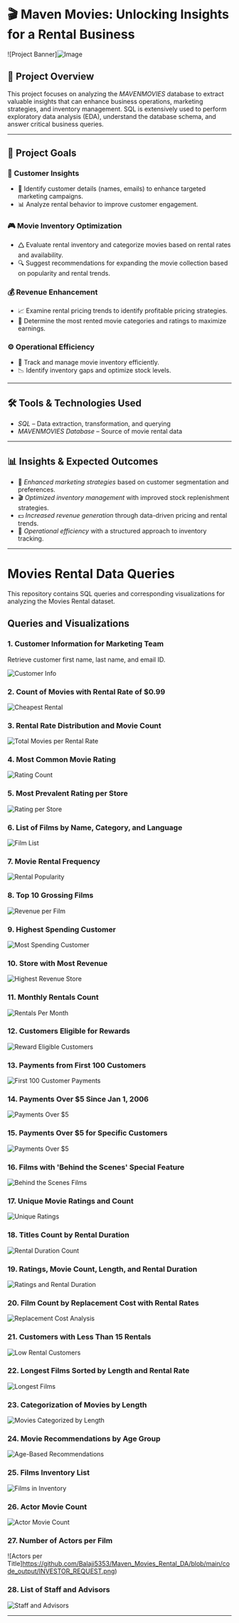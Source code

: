 # 🎬 Maven Movies: Unlocking Insights for a Rental Business

![Project Banner]![Image](https://github.com/user-attachments/assets/17ddf060-c50e-43e6-827b-7d4893ee8e44)

## 📌 Project Overview
This project focuses on analyzing the *MAVENMOVIES* database to extract valuable insights that can enhance business operations, marketing strategies, and inventory management. SQL is extensively used to perform exploratory data analysis (EDA), understand the database schema, and answer critical business queries.


---

## 🎯 Project Goals

### 🛒 Customer Insights

- 📌 Identify customer details (names, emails) to enhance targeted marketing campaigns.
- 📊 Analyze rental behavior to improve customer engagement.

### 🎮 Movie Inventory Optimization

- 🛆 Evaluate rental inventory and categorize movies based on rental rates and availability.
- 🔍 Suggest recommendations for expanding the movie collection based on popularity and rental trends.

### 💰 Revenue Enhancement

- 📈 Examine rental pricing trends to identify profitable pricing strategies.
- 🎥 Determine the most rented movie categories and ratings to maximize earnings.

### ⚙️ Operational Efficiency

- 📌 Track and manage movie inventory efficiently.
- 📉 Identify inventory gaps and optimize stock levels.

---

## 🛠️ Tools & Technologies Used
- *SQL* – Data extraction, transformation, and querying
- *MAVENMOVIES Database* – Source of movie rental data

---

## 📊 Insights & Expected Outcomes
- 📢 *Enhanced marketing strategies* based on customer segmentation and preferences.
- 🎬 *Optimized inventory management* with improved stock replenishment strategies.
- 💵 *Increased revenue generation* through data-driven pricing and rental trends.
- 📌 *Operational efficiency* with a structured approach to inventory tracking.

---

# Movies Rental Data Queries

This repository contains SQL queries and corresponding visualizations for analyzing the Movies Rental dataset.

## Queries and Visualizations

### 1. Customer Information for Marketing Team
Retrieve customer first name, last name, and email ID.

![Customer Info](https://github.com/Balaji5353/Maven_Movies_Rental_DA/blob/main/code_output/ACTORS_NUMBER_OF_FILMS.png)

### 2. Count of Movies with Rental Rate of $0.99
![Cheapest Rental](https://github.com/Balaji5353/Maven_Movies_Rental_DA/blob/main/code_output/CHEAPEST_RENTALS.png)

### 3. Rental Rate Distribution and Movie Count
![Total Movies per Rental Rate](https://github.com/Balaji5353/Maven_Movies_Rental_DA/blob/main/code_output/TOTAL_NUMBER_OF_MOVIES.png)

### 4. Most Common Movie Rating
![Rating Count](https://github.com/Balaji5353/Maven_Movies_Rental_DA/blob/main/code_output/RATING_WISE_COUNT.png)

### 5. Most Prevalent Rating per Store
![Rating per Store](https://github.com/Balaji5353/Maven_Movies_Rental_DA/blob/main/code_output/TOTAL_FILMS.png)

### 6. List of Films by Name, Category, and Language
![Film List](https://github.com/Balaji5353/Maven_Movies_Rental_DA/blob/main/code_output/CATEGORY_NAME.png)

### 7. Movie Rental Frequency
![Rental Popularity](https://github.com/Balaji5353/Maven_Movies_Rental_DA/blob/main/code_output/POPULARITY.png)

### 8. Top 10 Grossing Films
![Revenue per Film](https://github.com/Balaji5353/Maven_Movies_Rental_DA/blob/main/code_output/REVENUE_PER_MOVIE.png)

### 9. Highest Spending Customer
![Most Spending Customer](https://github.com/Balaji5353/Maven_Movies_Rental_DA/blob/main/code_output/MOST_SPENDING_CUSTOMER.png)

### 10. Store with Most Revenue
![Highest Revenue Store](https://github.com/Athu087/Movies_rental/blob/1dfa0affc2a0cd10a1b955543baf23680ec0fcac/images/MOST_REVENUE.png)

### 11. Monthly Rentals Count
![Rentals Per Month](https://github.com/Balaji5353/Maven_Movies_Rental_DA/blob/main/code_output/RENTALS_PER_MONTH.png)

### 12. Customers Eligible for Rewards
![Reward Eligible Customers](https://github.com/Balaji5353/Maven_Movies_Rental_DA/blob/main/code_output/REWARD_VIA_PHONE.png)

### 13. Payments from First 100 Customers
![First 100 Customer Payments](https://github.com/Balaji5353/Maven_Movies_Rental_DA/blob/main/code_output/PAYMENT_DETAILS_FIRST_100.png)

### 14. Payments Over $5 Since Jan 1, 2006
![Payments Over $5](https://github.com/Balaji5353/Maven_Movies_Rental_DA/blob/main/code_output/OLD_CUSTOMER_OVER_5%24.png)

### 15. Payments Over $5 for Specific Customers
![Payments Over $5](https://github.com/Balaji5353/Maven_Movies_Rental_DA/blob/main/code_output/OVER_5_DOLLAR.png)

### 16. Films with 'Behind the Scenes' Special Feature
![Behind the Scenes Films](https://github.com/Balaji5353/Maven_Movies_Rental_DA/blob/main/code_output/FILMS_WITH_SPECIAL_FEATURES.png)

### 17. Unique Movie Ratings and Count
![Unique Ratings](https://github.com/Balaji5353/Maven_Movies_Rental_DA/blob/main/code_output/RATINGWISE_MOVIES.png)

### 18. Titles Count by Rental Duration
![Rental Duration Count](https://github.com/Balaji5353/Maven_Movies_Rental_DA/blob/main/code_output/RENTAL_DURATIONWISE_MOVIES.png)

### 19. Ratings, Movie Count, Length, and Rental Duration
![Ratings and Rental Duration](https://github.com/Balaji5353/Maven_Movies_Rental_DA/blob/main/code_output/COMPARE_LENGTH.png)

### 20. Film Count by Replacement Cost with Rental Rates
![Replacement Cost Analysis](https://github.com/Balaji5353/Maven_Movies_Rental_DA/blob/main/code_output/RENTAL_VS_REPLACEMENT.png)

### 21. Customers with Less Than 15 Rentals
![Low Rental Customers](https://github.com/Balaji5353/Maven_Movies_Rental_DA/blob/main/code_output/NON_LOYAL_CUSTOMERS.png)

### 22. Longest Films Sorted by Length and Rental Rate
![Longest Films](https://github.com/Athu087/Movies_rental/blob/d5bf4597456956ee94bc974f6f54cd4122f0b2ff/images/longestfilms_sort.png)

### 23. Categorization of Movies by Length
![Movies Categorized by Length](https://github.com/Balaji5353/Maven_Movies_Rental_DA/blob/main/code_output/RENTAL_DURATIONWISE_MOVIES.png)

### 24. Movie Recommendations by Age Group
![Age-Based Recommendations](https://github.com/Balaji5353/Maven_Movies_Rental_DA/blob/main/code_output/RECOMMENDATION_SYSTEM.png)

### 25. Films Inventory List
![Films in Inventory](https://github.com/Balaji5353/Maven_Movies_Rental_DA/blob/main/code_output/FILM_INVENTORY.png)

### 26. Actor Movie Count
![Actor Movie Count](https://github.com/Balaji5353/Maven_Movies_Rental_DA/blob/main/code_output/ACTORS_NUMBER_OF_FILMS.png)

### 27. Number of Actors per Film
![Actors per Title]https://github.com/Balaji5353/Maven_Movies_Rental_DA/blob/main/code_output/INVESTOR_REQUEST.png)

### 28. List of Staff and Advisors
![Staff and Advisors](https://github.com/Balaji5353/Maven_Movies_Rental_DA/blob/main/code_output/CONFERENCE_LIST.png)

---
